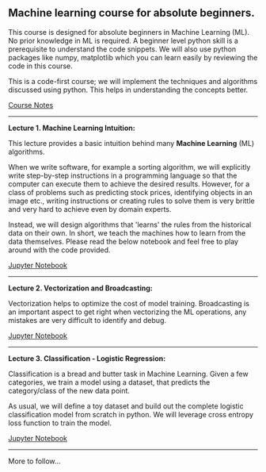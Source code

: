 ## Machine learning course for absolute beginners.

This course is designed for absolute beginners in Machine Learning (ML). No prior knowledge in ML is required. 
A beginner level python skill is a prerequisite to understand the code snippets. We will also use python packages like numpy, matplotlib which you can learn 
easily by reviewing the code in this course.

This is a code-first course; we will implement the techniques and algorithms discussed using python. This helps
in understanding the concepts better. 

[Course Notes](https://github.com/venuraja79/ml-basics/blob/master/readme.md)

---

**Lecture 1. Machine Learning Intuition:**

This lecture provides a basic intuition behind many **Machine Learning** (ML) algorithms. 

When we write software, for example a sorting algorithm, we will explicitly write step-by-step instructions in a programming language 
so that the computer can execute them to achieve the desired results. However, for a class of problems such as predicting stock prices, 
identifying objects in an image etc., writing instructions or creating rules to solve them is very brittle and very hard to 
achieve even by domain experts.

Instead, we will design algorithms that 'learns' the rules from the historical data on their own. In short, we teach the 
machines how to learn from the data themselves. Please read the below notebook and feel free to play around with the code provided.

[Jupyter Notebook](https://github.com/venuraja79/ml-basics/blob/master/01%20Machine%20Learning%20Intuition.ipynb)

---

**Lecture 2. Vectorization and Broadcasting:**

Vectorization helps to optimize the cost of model training. Broadcasting is an important aspect to get right when vectorizing
the ML operations, any mistakes are very difficult to identify and debug.

[Jupyter Notebook](https://github.com/venuraja79/ml-basics/blob/master/02%20Linear%20Regression%20-%20Vectorized.ipynb)

---

**Lecture 3. Classification - Logistic Regression:**

Classification is a bread and butter task in Machine Learning. Given a few categories, we train a model 
using a dataset, that predicts the category/class of the new data point. 

As usual, we will define a toy dataset and build out the complete logistic classification model from scratch
in python. We will leverage cross entropy loss function to train the model.

[Jupyter Notebook](https://github.com/venuraja79/ml-basics/blob/master/03%20Logistic%20Regression.ipynb)

---

More to follow...
